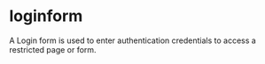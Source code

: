 # loginform
A Login form is used to enter authentication credentials to access a restricted page or form.
